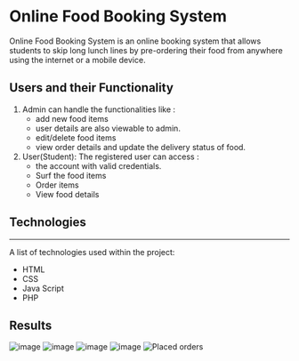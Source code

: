 # Online Food Booking System
Online Food Booking System is an online booking system that allows students to skip long lunch lines by pre-ordering their food from anywhere using the internet or a mobile device.


## Users and their Functionality
1. Admin can handle the functionalities like :
     * add new food items
     * user details are also viewable to admin. 
     * edit/delete food items
     * view order details and update the delivery status of food.  
2. User(Student):
The registered user can access :
     * the account with valid credentials.
     * Surf the food items
     * Order items
     * View food details

## Technologies
***
A list of technologies used within the project:
* HTML
* CSS
* Java Script
* PHP
## Results 
![image](https://github.com/vaishu2003/FoodBookingSystem/assets/94952411/8486e49c-22d6-4632-9d76-5f931db041d0)
![image](https://github.com/vaishu2003/FoodBookingSystem/assets/94952411/8fc8803a-269f-4088-ad60-7131aec8c1ec)
![image](https://github.com/vaishu2003/FoodBookingSystem/assets/94952411/de3ab0e7-cc57-4952-8e55-f988a5de6348)
![image](https://github.com/vaishu2003/FoodBookingSystem/assets/94952411/4f105c23-3a21-4718-86d3-a8e2cbd8c551)
![Placed orders](https://github.com/vaishu2003/FoodBookingSystem/assets/94952411/89455525-ce4f-497b-80e9-98bcd185f098)
